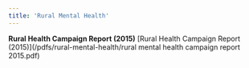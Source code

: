 ```yaml
---
title: 'Rural Mental Health'
---
```

**Rural Health Campaign Report (2015)**
[Rural Health Campaign Report (2015)](/pdfs/rural-mental-health/rural mental health campaign report 2015.pdf)

<!--
    This is a comment and is not displayed on the website. Do not alter this text between arrows (->).
    To change the content in this file, simply retype/ copy+paste any text above, as you would in a normal text file/ word document.

    Do not change the "title:" title, or the ---. Only change the text inside '' for that section.

    The text surrounded by double  stars ( ** ) with no spaces shows bold text. 
    
    PDF of a resorce page:
    [Resource Title](/pdfs/resource-page.pdf)
    
    Please refer to the "HOW TO USE" or "HOW TO USE SHORT" files for more information.
 -->
